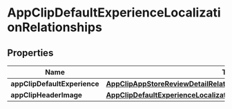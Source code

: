 

# AppClipDefaultExperienceLocalizationRelationships


## Properties

| Name | Type | Description | Notes |
|------------ | ------------- | ------------- | -------------|
|**appClipDefaultExperience** | [**AppClipAppStoreReviewDetailRelationshipsAppClipDefaultExperience**](AppClipAppStoreReviewDetailRelationshipsAppClipDefaultExperience.md) |  |  [optional] |
|**appClipHeaderImage** | [**AppClipDefaultExperienceLocalizationRelationshipsAppClipHeaderImage**](AppClipDefaultExperienceLocalizationRelationshipsAppClipHeaderImage.md) |  |  [optional] |



